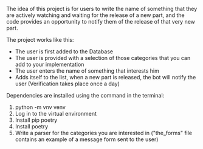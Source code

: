 The idea of this project is for users to write the name of something that they are actively watching and waiting for the release of a new part, and the code provides an opportunity to notify them of the release of that very new part.

The project works like this:
- The user is first added to the Database
- The user is provided with a selection of those categories that you can add to your implementation
- The user enters the name of something that interests him
- Adds itself to the list, when a new part is released, the bot will notify the user (Verification takes place once a day)

Dependencies are installed using the command in the terminal:
  1. python -m vnv venv
  2. Log in to the virtual environment
  3. Install pip poetry
  4. Install poetry
  5. Write a parser for the categories you are interested in ("the_forms" file contains an example of a message form sent to the user)
